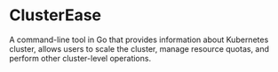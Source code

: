 # ClusterEase
A command-line tool in Go that provides information about Kubernetes cluster, allows users to scale the cluster, manage resource quotas, and perform other cluster-level operations.
